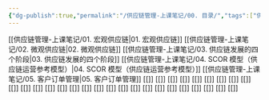 ```yaml
---
{"dg-publish":true,"permalink":"/供应链管理-上课笔记/00. 目录/","tags":["供应链"],"noteIcon":"3","created":"2023-10-03T22:11:47.515+08:00","updated":"2023-10-04T01:11:09.254+08:00"}
---
```


[[供应链管理-上课笔记/01. 宏观供应链\|01. 宏观供应链]]
[[供应链管理-上课笔记/02. 微观供应链\|02. 微观供应链]]
[[供应链管理-上课笔记/03. 供应链发展的四个阶段\|03. 供应链发展的四个阶段]]
[[供应链管理-上课笔记/04. SCOR 模型（供应链运营参考模型）\|04. SCOR 模型（供应链运营参考模型）]]
[[供应链管理-上课笔记/05. 客户订单管理\|05. 客户订单管理]]
[[]]
[[]]
[[]]
[[]]
[[]]
[[]]
[[]]
[[]]
[[]]
[[]]
[[]]
[[]]
[[]]
[[]]
[[]]
[[]]
[[]]
[[]]
[[]]
[[]]
[[]]
[[]]
[[]]
[[]]
[[]]
[[]]
[[]]
[[]]